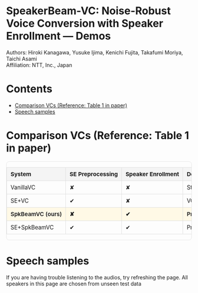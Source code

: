 # SpeakerBeam-VC: Noise-Robust Voice Conversion with Speaker Enrollment — Demos   <!-- omit in toc -->
Authors: Hiroki Kanagawa, Yusuke Ijima, Kenichi Fujita, Takafumi Moriya, Taichi Asami  
Affiliation: NTT, Inc., Japan

# Contents  <!-- omit in toc -->
- [Comparison VCs (Reference: Table 1 in paper)](#comparison-vcs-reference-table-1-in-paper)
- [Speech samples](#speech-samples)

# Comparison VCs (Reference: Table 1 in paper)

<style>
/* --- Responsive table wrapper --- */
.table-scroll {
  overflow-x: auto;
  -webkit-overflow-scrolling: touch;
  margin: 1em 0;
  border: 1px solid #e5e5e5;
  border-radius: 8px;
}

/* --- Base table styles --- */
table.comp {
  border-collapse: collapse;
  font-size: 0.95rem;
  width: 100%;
  min-width: 720px; /* allow horizontal scroll on small screens */
}
table.comp th, table.comp td {
  border: 1px solid #ddd;
  padding: 8px 10px;
  text-align: left; /* ← 左寄せに変更 */
  white-space: nowrap;
}
table.comp th {
  background: #f4f4f4;
  position: sticky;
  top: 0;
  z-index: 1;
}
table.comp tr.ours {
  background: #fff9e6; /* Highlight our method in pale yellow */
  font-weight: 600;
}

/* --- Small-screen tweaks --- */
@media (max-width: 640px) {
  table.comp { font-size: 0.9rem; }
  table.comp th, table.comp td { padding: 6px 8px; }
}
</style>

<div class="table-scroll">
<table class="comp">
  <thead>
    <tr>
      <th>System</th>
      <th>SE Preprocessing</th>
      <th>Speaker Enrollment</th>
      <th>Description</th>
    </tr>
  </thead>
  <tbody>
    <tr>
      <td>VanillaVC</td>
      <td>✘</td>
      <td>✘</td>
      <td>Standard VC without SE or enrollment.</td>
    </tr>
    <tr>
      <td>SE+VC</td>
      <td>✔︎</td>
      <td>✘</td>
      <td>VC with speech enhancement applied as preprocessing.</td>
    </tr>
    <tr class="ours">
      <td>SpkBeamVC (ours)</td>
      <td>✘</td>
      <td>✔︎</td>
      <td>Proposed SpeakerBeam-VC: Noise-robust VC with speaker enrollment.</td>
    </tr>
    <tr>
      <td>SE+SpkBeamVC</td>
      <td>✔︎</td>
      <td>✔︎</td>
      <td>Proposed variant: SE preprocessing combined with enrollment.</td>
    </tr>
  </tbody>
</table>
</div>


# Speech samples
If you are having trouble listening to the audios, try refreshing the page.
All speakers in this page are chosen from unseen test data

<!-- <audio controls controlslist="nodownload" src="./data/orgwav/FMH.20243Q_interact@10_tsukareta@117-0.wav" preload="metadata"></audio> -->

